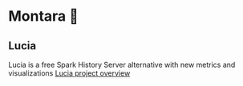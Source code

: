 # Montara 👋

## Lucia

Lucia is a free Spark History Server alternative with new metrics and visualizations
[Lucia project overview](https://github.com/montara-io/lucia-deployment)
